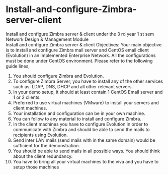 # Install-and-configure-Zimbra-server-client
Install and configure Zimbra server &amp; client under the 3 rd year 1 st sem Network Design &amp; Management Module  
Install and configure Zimbra server & client
Objectives:
Your main objective is to install and configure Zimbra mail server and CentOS email client
(Evolution) in an implemented Enterprise Network.
All the configurations must be done under CentOS environment.
Please refer to the following guide lines,
1. You should configure Zimbra and Evolution.
2. To configure Zimbra Server, you have to install any of the other services such as: LDAP,
DNS, DHCP and all other relevant servers.
3. In your demo setup, it should at least contain 1 CentOS Email server and 1 or 2 clients.
4. Preferred to use virtual machines (VMware) to install your servers and client machines.
5. Your installation and configuration can be in your own machine.
6. You can follow to any material to install and configure Zimbra.
7. In the client machines you have to configure Evolution in order to communicate with
Zimbra and should be able to send the mails to recipients using Evolution.
8. Send inter LAN mails (send mails with in the same domain) would be sufficient for the
demonstration.
9. You should be able to send mails in all possible ways. You should think about the client
redundancy.
10. You have to bring all your virtual machines to the viva and you have to setup those
machines
